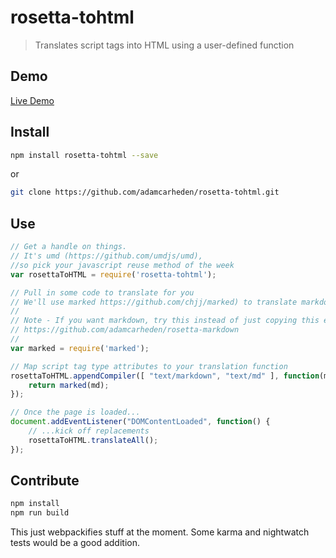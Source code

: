 # rosetta-tohtml

> Translates script tags into HTML using a user-defined function

## Demo

[Live Demo](https://plnkr.co/edit/2y8cLQ?p=preview)

## Install
``` bash
npm install rosetta-tohtml --save
```
or

``` bash
git clone https://github.com/adamcarheden/rosetta-tohtml.git
```
## Use
``` js
// Get a handle on things.
// It's umd (https://github.com/umdjs/umd), 
//so pick your javascript reuse method of the week
var rosettaToHTML = require('rosetta-tohtml');

// Pull in some code to translate for you
// We'll use marked https://github.com/chjj/marked) to translate markdown
//
// Note - If you want markdown, try this instead of just copying this example:
// https://github.com/adamcarheden/rosetta-markdown
//
var marked = require('marked');

// Map script tag type attributes to your translation function
rosettaToHTML.appendCompiler([ "text/markdown", "text/md" ], function(md) { 
	return marked(md);
});

// Once the page is loaded...
document.addEventListener("DOMContentLoaded", function() {
	// ...kick off replacements
	rosettaToHTML.translateAll();
});	
```

## Contribute
``` bash
npm install
npm run build
```
This just webpackifies stuff at the moment.
Some karma and nightwatch tests would be a good addition.
